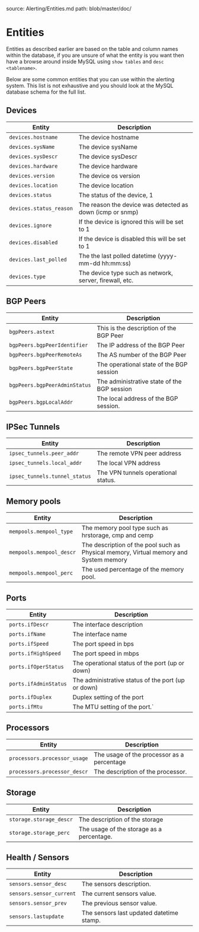 source: Alerting/Entities.md
path: blob/master/doc/

# Entities

Entities as described earlier are based on the table and column names
within the database, if you are unsure of what the entity is you want
then have a browse around inside MySQL using `show tables` and `desc <tablename>`.

Below are some common entities that you can use within the alerting
system. This list is not exhaustive and you should look at the MySQL
database schema for the full list.

## Devices

Entity | Description
---|---
`devices.hostname` | The device hostname
`devices.sysName` | The device sysName
`devices.sysDescr` | The device sysDescr
`devices.hardware` | The device hardware
`devices.version` | The device os version
`devices.location` | The device location
`devices.status` | The status of the device, 1 | up, 0 | down
`devices.status_reason` | The reason the device was detected as down (icmp or snmp)
`devices.ignore` | If the device is ignored this will be set to 1
`devices.disabled` | If the device is disabled this will be set to 1
`devices.last_polled` | The the last polled datetime (yyyy-mm-dd hh:mm:ss)
`devices.type` | The device type such as network, server, firewall, etc.

## BGP Peers

Entity | Description
---|---
`bgpPeers.astext` | This is the description of the BGP Peer
`bgpPeers.bgpPeerIdentifier` | The IP address of the BGP Peer
`bgpPeers.bgpPeerRemoteAs` | The AS number of the BGP Peer
`bgpPeers.bgpPeerState` | The operational state of the BGP session
`bgpPeers.bgpPeerAdminStatus` | The administrative state of the BGP session
`bgpPeers.bgpLocalAddr` | The local address of the BGP session.

## IPSec Tunnels

Entity | Description
---|---
`ipsec_tunnels.peer_addr` | The remote VPN peer address
`ipsec_tunnels.local_addr` | The local VPN address
`ipsec_tunnels.tunnel_status` | The VPN tunnels operational status.

## Memory pools

Entity | Description
---|---
`mempools.mempool_type` | The memory pool type such as hrstorage, cmp and cemp
`mempools.mempool_descr` | The description of the pool such as Physical memory, Virtual memory and System memory
`mempools.mempool_perc` | The used percentage of the memory pool.

## Ports

Entity | Description
---|---
`ports.ifDescr` | The interface description
`ports.ifName` | The interface name
`ports.ifSpeed` | The port speed in bps
`ports.ifHighSpeed` | The port speed in mbps
`ports.ifOperStatus` | The operational status of the port (up or down)
`ports.ifAdminStatus` | The administrative status of the port (up or down)
`ports.ifDuplex` | Duplex setting of the port
`ports.ifMtu` | The MTU setting of the port.`

## Processors

Entity | Description
---|---
`processors.processor_usage` | The usage of the processor as a percentage
`processors.processor_descr` | The description of the processor.

## Storage

Entity | Description
---|---
`storage.storage_descr` | The description of the storage
`storage.storage_perc` | The usage of the storage as a percentage.

## Health / Sensors

 Entity | Description
---|---
 `sensors.sensor_desc` | The sensors description.
 `sensors.sensor_current` | The current sensors value.
 `sensors.sensor_prev` | The previous sensor value.
 `sensors.lastupdate` | The sensors last updated datetime stamp.
